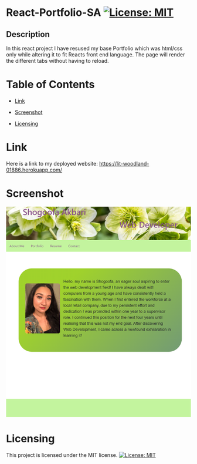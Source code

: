# React-Portfolio-SA [![License: MIT](https://img.shields.io/badge/License-MIT-yellow.svg)](https://opensource.org/licenses/MIT)

## Description

In this react project I have resused my base Portfolio which was html/css only while altering it to fit Reacts front end language. The page will render the different tabs without having to reload.

# Table of Contents

- [Link](#link)

- [Screenshot](#Screenshot)

- [Licensing](#licensing)

# Link

Here is a link to my deployed website: https://lit-woodland-01886.herokuapp.com/

# Screenshot

![splash-page](./src/Images/localhost_3000_.png)

# Licensing

This project is licensed under the MIT license.
[![License: MIT](https://img.shields.io/badge/License-MIT-yellow.svg)](https://opensource.org/licenses/MIT)
